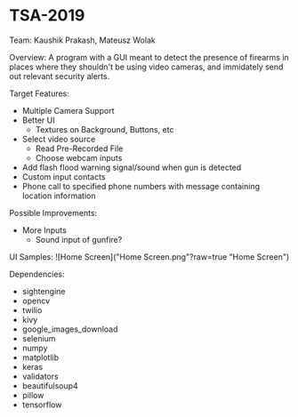 # TSA-2019

Team: Kaushik Prakash, Mateusz Wolak

Overview: A program with a GUI meant to detect the presence of firearms in places where they shouldn't be using video cameras, and immidately send out relevant security alerts.

Target Features:
- Multiple Camera Support
- Better UI
    - Textures on Background, Buttons, etc
- Select video source
    - Read Pre-Recorded File
    - Choose webcam inputs
- Add flash flood warning signal/sound when gun is detected
- Custom input contacts
- Phone call to specified phone numbers with message containing location information

Possible Improvements:
- More Inputs
    - Sound input of gunfire?
 
 UI Samples:
 ![Home Screen]("Home Screen.png"?raw=true "Home Screen")

Dependencies:
- sightengine
- opencv
- twilio
- kivy
- google_images_download
- selenium
- numpy
- matplotlib
- keras
- validators
- beautifulsoup4
- pillow
- tensorflow
